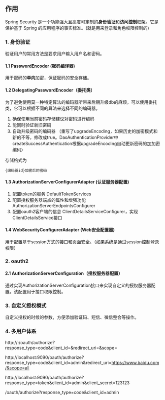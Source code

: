 ## 作用
Spring Security 是一个功能强大且高度可定制的**身份验证**和**访问控制**框架。它是保护基于 Spring 的应用程序的事实标准。(就是用来登录和角色权限控制的)

### 1. 身份验证

验证用户的常用方法是要求用户输入用户名和密码。

#### 1.1 PasswordEncoder (密码编译器)

用于密码的**单向**加密，保证密码的安全存储。

#### 1.2 DelegatingPasswordEncoder（委托类）

为了避免使用莫一种特定算法的编码器所带来后期升级db的麻烦，可以使用委托类，它可以根据不同的算法来选择不同的编码器。

 1. 确保使用当前密码存储建议对密码进行编码
 2. 能同时验证新旧密码
 3. 自动升级密码的编码器 （重写了upgradeEncoding，如果历史的加密模式和新的不等，修改成true。DaoAuthenticationProvider中createSuccessAuthentication根据upgradeEncoding自动更新密码的加加密编码）

存储格式为
```
{编码器id}加密后的密码
```

#### 1.3 AuthorizationServerConfigurerAdapter (认证服务器配置)

1. 配置token的服务 DefaultTokenServices
2. 配置授权服务器端点的属性和增强功能  AuthorizationServerEndpointsConfigurer
3. 配置oauth2客户端的信息 ClientDetailsServiceConfigurer，实现ClientDetailsService接口

#### 1.4 WebSecurityConfigurerAdapter (Web安全配置器)

用于配置基于session方式的接口和页面安全。（如果系统是通过session控制登录权限）

### 2. oauth2

#### 2.1 AuthorizationServerConfiguration（授权服务器配置）

通过实现AuthorizationServerConfiguration接口来实现自定义的授权服务器配置。该配置用于接口权限控制。


### 3. 自定义授权模式

自定义授权的时候的参数，方便添加验证码、短信、微信整合等操作。



### 4. 多用户体系




http://<auth-server-host>:<auth-server-port>/oauth/authorize?response_type=code&client_id=<client-id>&redirect_uri=<redirect-uri>&scope=<scope>

http://localhost:9090/oauth/authorize?response_type=code&client_id=admin&redirect_uri=https://www.baidu.com/&scope=all

http://localhost:9090/oauth/authorize?response_type=token&client_id=admin&client_secret=123123

/oauth/authorize?response_type=code&client_id=admin





